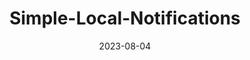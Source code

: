 ---
title: "Simple-Local-Notifications"
summary: "basic flutter plugin to send local notifications"
date: 2023-08-04
stack:
    - dart
    - kotlin
githubUrl: https://github.com/matfire/simple_local_notifications
productionUrl: https://pub.dev/packages/simple_local_notifications
---